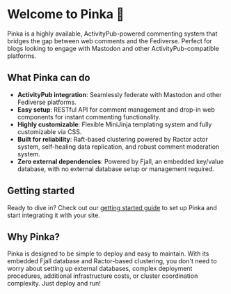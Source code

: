# Welcome to Pinka 🦋

Pinka is a highly available, ActivityPub-powered commenting system that bridges the gap between web comments and the Fediverse. Perfect for blogs looking to engage with Mastodon and other ActivityPub-compatible platforms.

## What Pinka can do

- **ActivityPub integration**: Seamlessly federate with Mastodon and other Fediverse platforms.
- **Easy setup**: RESTful API for comment management and drop-in web components for instant commenting functionality.
- **Highly customizable**: Flexible MiniJinja templating system and fully customizable via CSS.
- **Built for reliability**: Raft-based clustering powered by Ractor actor system, self-healing data replication, and robust comment moderation system.
- **Zero external dependencies**: Powered by Fjall, an embedded key/value database, with no external database setup or management required.

## Getting started

Ready to dive in? Check out our [getting started guide](getting-started.md) to set up Pinka and start integrating it with your site.

## Why Pinka?

Pinka is designed to be simple to deploy and easy to maintain. With its embedded Fjall database and Ractor-based clustering, you don't need to worry about setting up external databases, complex deployment procedures, additional infrastructure costs, or cluster coordination complexity. Just deploy and run!